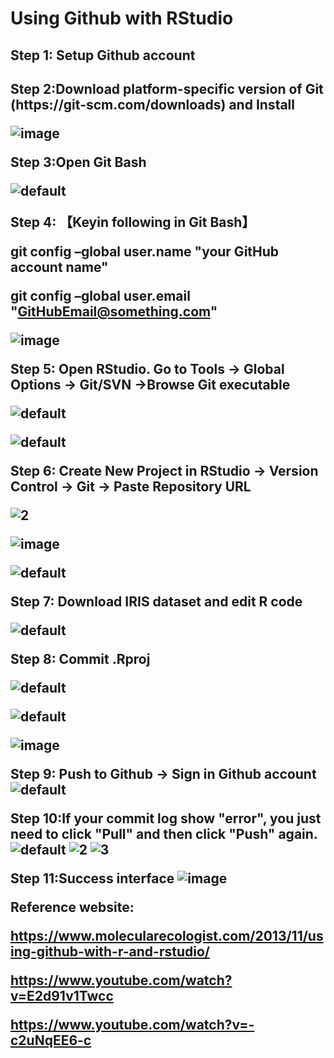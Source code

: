 <h1>Using Github with RStudio

<h2>Step 1: Setup Github account
<h2>Step 2:Download platform-specific version of Git (https://git-scm.com/downloads) and Install

![image](https://user-images.githubusercontent.com/45618275/49503587-c94e0200-f8b2-11e8-9b63-7bd04f9c3ce2.png)

Step 3:Open Git Bash

![default](https://user-images.githubusercontent.com/45618275/49505964-d6b9bb00-f8b7-11e8-8485-fe9147e9445a.png)

Step 4: 【Keyin following in Git Bash】  

git config –global user.name "your GitHub account name"

git config –global user.email "GitHubEmail@something.com"

![image](https://user-images.githubusercontent.com/45618275/49506159-56478a00-f8b8-11e8-891a-b245f507e42b.png)

Step 5: Open RStudio. Go to Tools → Global Options → Git/SVN →Browse Git executable

![default](https://user-images.githubusercontent.com/45618275/49506627-80e61280-f8b9-11e8-8791-8bd627fd54d4.png)

![default](https://user-images.githubusercontent.com/45618275/49506786-e508d680-f8b9-11e8-9283-a12d268e97c4.png)

Step 6: Create New Project in RStudio → Version Control →  Git → Paste Repository URL

![2](https://user-images.githubusercontent.com/45618275/49507248-0a4a1480-f8bb-11e8-9b56-dff88971d41a.png)

![image](https://user-images.githubusercontent.com/45618275/49507852-52b60200-f8bc-11e8-8a4c-66e8fd50b294.png)

![default](https://user-images.githubusercontent.com/45618275/49508041-bb04e380-f8bc-11e8-999c-eba42d630a25.png)

Step 7: Download IRIS dataset and edit R code

![default](https://user-images.githubusercontent.com/45618275/49508707-59457900-f8be-11e8-9947-9a4cd6defded.png)

Step 8: Commit .Rproj 

![default](https://user-images.githubusercontent.com/45618275/49620090-70898100-f9fa-11e8-97ec-92f4905b58a7.png)

![default](https://user-images.githubusercontent.com/45618275/49620194-d2e28180-f9fa-11e8-822e-489fc588160f.png)

![image](https://user-images.githubusercontent.com/45618275/49620221-e68de800-f9fa-11e8-96d2-ec2173485c1b.png)

Step 9: Push to Github → Sign in Github account
![default](https://user-images.githubusercontent.com/45618275/49620285-310f6480-f9fb-11e8-9fea-1b1d229712ba.png)

Step 10:If your commit log show "error", you just need to click "Pull" and then click "Push" again.
![default](https://user-images.githubusercontent.com/45618275/49620655-dd057f80-f9fc-11e8-8f1c-38d8c30614b5.PNG)
![2](https://user-images.githubusercontent.com/45618275/49620665-e42c8d80-f9fc-11e8-8844-d123399b77be.PNG)
![3](https://user-images.githubusercontent.com/45618275/49620906-f529ce80-f9fd-11e8-8a56-443d20f810a4.PNG)

Step 11:Success interface
![image](https://user-images.githubusercontent.com/45618275/49620649-d8d96200-f9fc-11e8-8eef-19653e8a6545.png)


Reference website: 

https://www.molecularecologist.com/2013/11/using-github-with-r-and-rstudio/

https://www.youtube.com/watch?v=E2d91v1Twcc

https://www.youtube.com/watch?v=-c2uNqEE6-c




